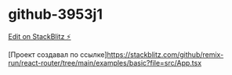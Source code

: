 # github-3953j1

[Edit on StackBlitz ⚡️](https://stackblitz.com/edit/github-3953j1)

[Проект создавал по ссылке]https://stackblitz.com/github/remix-run/react-router/tree/main/examples/basic?file=src/App.tsx
